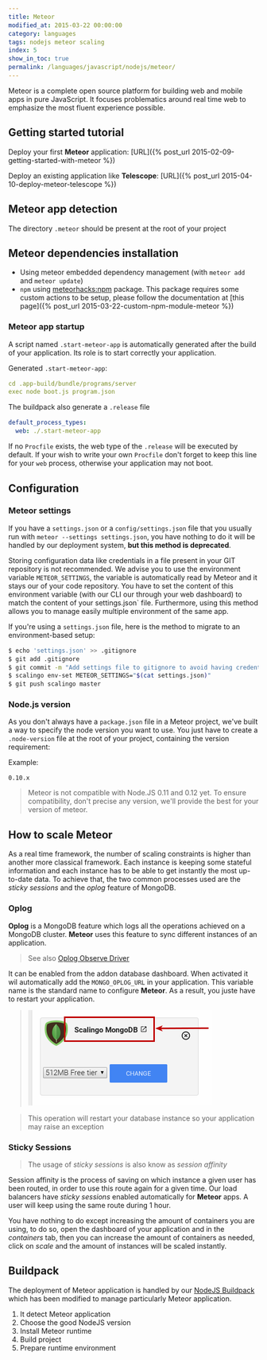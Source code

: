 ```yaml
---
title: Meteor
modified_at: 2015-03-22 00:00:00
category: languages
tags: nodejs meteor scaling
index: 5
show_in_toc: true
permalink: /languages/javascript/nodejs/meteor/
---
```


Meteor is a complete open source platform for building web and mobile apps in pure JavaScript.
It focuses problematics around real time web to emphasize the most fluent experience possible.

## Getting started tutorial

Deploy your first __Meteor__ application: [URL]({% post_url 2015-02-09-getting-started-with-meteor %})

Deploy an existing application like __Telescope__: [URL]({% post_url 2015-04-10-deploy-meteor-telescope %})

## Meteor app detection

The directory `.meteor` should be present at the root of your project

## Meteor dependencies installation

* Using meteor embedded dependency management (with `meteor add` and `meteor
  update`)
* `npm` using [meteorhacks:npm](https://github.com/meteorhacks/npm) package.
  This package requires some custom actions to be setup, please follow the
  documentation at [this page]({% post_url 2015-03-22-custom-npm-module-meteor %})

### Meteor app startup

A script named `.start-meteor-app` is automatically generated after the build of your application. Its role is to start correctly your application.

Generated `.start-meteor-app`:

```yaml
cd .app-build/bundle/programs/server
exec node boot.js program.json
```

The buildpack also generate a `.release` file

```yaml
default_process_types:
  web: ./.start-meteor-app
```

If no `Procfile` exists, the web type of the `.release` will be executed by default. 
If your wish to write your own `Procfile` don't forget to keep this line for
your `web` process, otherwise your application may not boot.

## Configuration

### Meteor settings

If you have a `settings.json` or a `config/settings.json` file that you usually run with
`meteor --settings settings.json`, you have nothing to do it will be handled by our
deployment system, **but this method is deprecated**.

Storing configuration data like credentials in a file present in your GIT repository
is not recommended. We advise you to use the environment variable `METEOR_SETTINGS`, the variable
is automatically read by Meteor and it stays our of your code repository. You have to set the content of this environment variable (with our CLI our through your web dashboard) to match the content of your settings.json` file. Furthermore, using this method allows you to manage easily multiple environment of the same app.

If you're using a `settings.json` file, here is the method to migrate to an environment-based
setup:

```bash
$ echo 'settings.json' >> .gitignore
$ git add .gitignore
$ git commit -m "Add settings file to gitignore to avoid having credentials in code"
$ scalingo env-set METEOR_SETTINGS="$(cat settings.json)"
$ git push scalingo master
```

### Node.js version

As you don't always have a `package.json` file in a Meteor project, we've built a way to specify the node
version you want to use. You just have to create a `.node-version` file at the root of your project,
containing the version requirement:

Example:

```text
0.10.x
```

<blockquote class="bg-info">
  Meteor is not compatible with Node.JS 0.11 and 0.12 yet. To ensure compatibility, don't precise any version,
  we'll provide the best for your version of meteor.
</blockquote>

## How to scale __Meteor__

As a real time framework, the number of scaling constraints is higher than another more classical
framework. Each instance is keeping some stateful information and each instance has to be able to
get instantly the most up-to-date data. To achieve that, the two common processes used are the
_sticky sessions_ and the _oplog_ feature of MongoDB.

### Oplog

__Oplog__ is a MongoDB feature which logs all the operations achieved on a MongoDB cluster. __Meteor__
uses this feature to sync different instances of an application.

> See also [Oplog Observe Driver](https://github.com/meteor/meteor/wiki/Oplog-Observe-Driver)

It can be enabled from the addon database dashboard. When activated it wil automatically add the
`MONGO_OPLOG_URL` in your application. This variable name is the standard name to configure __Meteor__.
As a result, you juste have to restart your application.

> ![Link to Dashboard](/assets/images/database/link-to-dashboard.png)

<blockquote class="bg-info">
  This operation will restart your database instance so your application may raise an exception
</blockquote>

### Sticky Sessions

> The usage of _sticky sessions_ is also know as _session affinity_

Session affinity is the process of saving on which instance a given user has been routed, in order to use
this route again for a given time. Our load balancers have _sticky sessions_ enabled automatically
for __Meteor__ apps. A user will keep using the same route during 1 hour.

You have nothing to do except increasing the amount of containers you are using, to do
so, open the dashboard of your application and in the _containers_ tab, then you can increase the amount
of containers as needed, click on _scale_ and the amount of instances will be scaled instantly.

## Buildpack

The deployment of Meteor application is handled by our [NodeJS Buildpack](https://github.com/Scalingo/nodejs-buildpack)
which has been modified to manage particularly Meteor application.

1. It detect Meteor application
2. Choose the good NodeJS version
3. Install Meteor runtime
4. Build project
5. Prepare runtime environment
